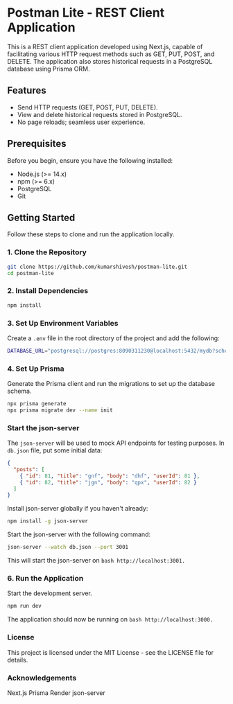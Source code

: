 # Postman Lite - REST Client Application

This is a REST client application developed using Next.js, capable of facilitating various HTTP request methods such as GET, PUT, POST, and DELETE. The application also stores historical requests in a PostgreSQL database using Prisma ORM.

## Features

- Send HTTP requests (GET, POST, PUT, DELETE).
- View and delete historical requests stored in PostgreSQL.
- No page reloads; seamless user experience.

## Prerequisites

Before you begin, ensure you have the following installed:

- Node.js (>= 14.x)
- npm (>= 6.x)
- PostgreSQL 
- Git

## Getting Started

Follow these steps to clone and run the application locally.

### 1. Clone the Repository

```bash
git clone https://github.com/kumarshivesh/postman-lite.git
cd postman-lite
```

### 2. Install Dependencies

```bash
npm install
```

### 3. Set Up Environment Variables

Create a `.env` file in the root directory of the project and add the following:

```bash
DATABASE_URL="postgresql://postgres:8090311230@localhost:5432/mydb?schema=public"
```

### 4. Set Up Prisma

Generate the Prisma client and run the migrations to set up the database schema.

```bash
npx prisma generate
npx prisma migrate dev --name init
```

### Start the json-server

The `json-server` will be used to mock API endpoints for testing purposes. In `db.json` file, put some initial data:

```json
{
  "posts": [
    { "id": 81, "title": "gnf", "body": "dhf", "userId": 81 },
    { "id": 82, "title": "jgn", "body": "qpx", "userId": 82 }
  ]
}
```

Install json-server globally if you haven't already:
```bash
npm install -g json-server
```

Start the json-server with the following command:
```bash
json-server --watch db.json --port 3001
```

This will start the json-server on ``` bash http://localhost:3001. ```

### 6. Run the Application

Start the development server.

```bash
npm run dev
```

The application should now be running on ```bash http://localhost:3000.```


### License
This project is licensed under the MIT License - see the LICENSE file for details.

### Acknowledgements
Next.js
Prisma
Render
json-server
